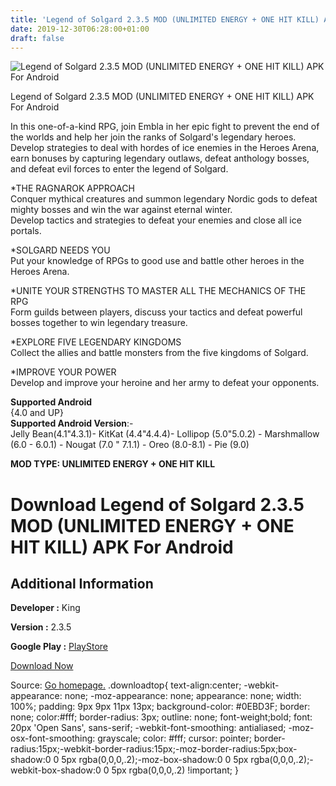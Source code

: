 ```yaml
---
title: 'Legend of Solgard 2.3.5 MOD (UNLIMITED ENERGY + ONE HIT KILL) APK For Android'
date: 2019-12-30T06:28:00+01:00
draft: false
---
```


![Legend of Solgard 2.3.5 MOD (UNLIMITED ENERGY + ONE HIT KILL) APK For Android](https://i0.wp.com/apkhome.net/wp-content/uploads/2019/11/Legend-of-Solgard-1.png "Legend of Solgard 2.3.5 MOD (UNLIMITED ENERGY + ONE HIT KILL) APK For Android")

  

Legend of Solgard 2.3.5 MOD (UNLIMITED ENERGY + ONE HIT KILL) APK For Android

In this one-of-a-kind RPG, join Embla in her epic fight to prevent the end of the worlds and help her join the ranks of Solgard's legendary heroes.  
Develop strategies to deal with hordes of ice enemies in the Heroes Arena, earn bonuses by capturing legendary outlaws, defeat anthology bosses, and defeat evil forces to enter the legend of Solgard.

\*THE RAGNAROK APPROACH  
Conquer mythical creatures and summon legendary Nordic gods to defeat mighty bosses and win the war against eternal winter.  
Develop tactics and strategies to defeat your enemies and close all ice portals.

\*SOLGARD NEEDS YOU  
Put your knowledge of RPGs to good use and battle other heroes in the Heroes Arena.

\*UNITE YOUR STRENGTHS TO MASTER ALL THE MECHANICS OF THE RPG  
Form guilds between players, discuss your tactics and defeat powerful bosses together to win legendary treasure.

\*EXPLORE FIVE LEGENDARY KINGDOMS  
Collect the allies and battle monsters from the five kingdoms of Solgard.

\*IMPROVE YOUR POWER  
Develop and improve your heroine and her army to defeat your opponents.

**Supported Android**  
{4.0 and UP}  
**Supported Android Version**:-  
Jelly Bean(4.1"4.3.1)- KitKat (4.4"4.4.4)- Lollipop (5.0"5.0.2) - Marshmallow (6.0 - 6.0.1) - Nougat (7.0 " 7.1.1) - Oreo (8.0-8.1) - Pie (9.0)

**MOD TYPE: UNLIMITED ENERGY + ONE HIT KILL**

Download Legend of Solgard 2.3.5 MOD (UNLIMITED ENERGY + ONE HIT KILL) APK For Android
======================================================================================

Additional Information
----------------------

**Developer :** King

**Version :** 2.3.5

**Google Play :** [PlayStore](https://play.google.com/store/apps/details?id=com.king.solgard)

  

[Download Now](https://store4app.co/post/legend-of-solgard-2-3-5-mod-unlimited-energy-one-hit-kill-apk-for-android_1574004914)

  
Source: [Go homepage.](https://store4app.co/post/legend-of-solgard-2-3-5-mod-unlimited-energy-one-hit-kill-apk-for-android_1574004914) .downloadtop{ text-align:center; -webkit-appearance: none; -moz-appearance: none; appearance: none; width: 100%; padding: 9px 9px 11px 13px; background-color: #0EBD3F; border: none; color:#fff; border-radius: 3px; outline: none; font-weight;bold; font: 20px 'Open Sans', sans-serif; -webkit-font-smoothing: antialiased; -moz-osx-font-smoothing: grayscale; color: #fff; cursor: pointer; border-radius:15px;-webkit-border-radius:15px;-moz-border-radius:5px;box-shadow:0 0 5px rgba(0,0,0,.2);-moz-box-shadow:0 0 5px rgba(0,0,0,.2);-webkit-box-shadow:0 0 5px rgba(0,0,0,.2) !important; }